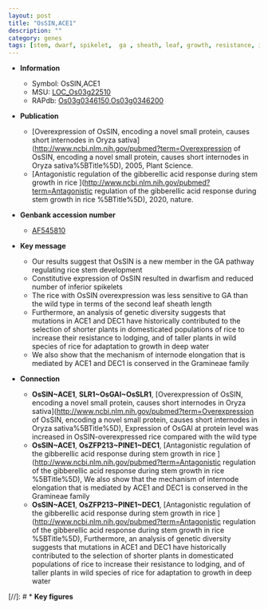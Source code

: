 ```yaml
---
layout: post
title: "OsSIN,ACE1"
description: ""
category: genes
tags: [stem, dwarf, spikelet,  ga , sheath, leaf, growth, resistance, internode elongation]
---
```


* **Information**  
    + Symbol: OsSIN,ACE1  
    + MSU: [LOC_Os03g22510](http://rice.uga.edu/cgi-bin/ORF_infopage.cgi?orf=LOC_Os03g22510)  
    + RAPdb: [Os03g0346150](http://rapdb.dna.affrc.go.jp/viewer/gbrowse_details/irgsp1?name=Os03g0346150),[Os03g0346200](http://rapdb.dna.affrc.go.jp/viewer/gbrowse_details/irgsp1?name=Os03g0346200)  

* **Publication**  
    + [Overexpression of OsSIN, encoding a novel small protein, causes short internodes in Oryza sativa](http://www.ncbi.nlm.nih.gov/pubmed?term=Overexpression of OsSIN, encoding a novel small protein, causes short internodes in Oryza sativa%5BTitle%5D), 2005, Plant Science.
    + [Antagonistic regulation of the gibberellic acid response during stem growth in rice ](http://www.ncbi.nlm.nih.gov/pubmed?term=Antagonistic regulation of the gibberellic acid response during stem growth in rice %5BTitle%5D), 2020, nature.

* **Genbank accession number**  
    + [AF545810](http://www.ncbi.nlm.nih.gov/nuccore/AF545810)

* **Key message**  
    + Our results suggest that OsSIN is a new member in the GA pathway regulating rice stem development
    + Constitutive expression of OsSIN resulted in dwarfism and reduced number of inferior spikelets
    + The rice with OsSIN overexpression was less sensitive to GA than the wild type in terms of the second leaf sheath length
    + Furthermore, an analysis of genetic diversity suggests that mutations in ACE1 and DEC1 have historically contributed to the selection of shorter plants in domesticated populations of rice to increase their resistance to lodging, and of taller plants in wild species of rice for adaptation to growth in deep water
    + We also show that the mechanism of internode elongation that is mediated by ACE1 and DEC1 is conserved in the Gramineae family

* **Connection**  
    + __OsSIN~ACE1__, __SLR1~OsGAI~OsSLR1__, [Overexpression of OsSIN, encoding a novel small protein, causes short internodes in Oryza sativa](http://www.ncbi.nlm.nih.gov/pubmed?term=Overexpression of OsSIN, encoding a novel small protein, causes short internodes in Oryza sativa%5BTitle%5D), Expression of OsGAI at protein level was increased in OsSIN-overexpressed rice compared with the wild type
    + __OsSIN~ACE1__, __OsZFP213~PINE1~DEC1__, [Antagonistic regulation of the gibberellic acid response during stem growth in rice ](http://www.ncbi.nlm.nih.gov/pubmed?term=Antagonistic regulation of the gibberellic acid response during stem growth in rice %5BTitle%5D),  We also show that the mechanism of internode elongation that is mediated by ACE1 and DEC1 is conserved in the Gramineae family
    + __OsSIN~ACE1__, __OsZFP213~PINE1~DEC1__, [Antagonistic regulation of the gibberellic acid response during stem growth in rice ](http://www.ncbi.nlm.nih.gov/pubmed?term=Antagonistic regulation of the gibberellic acid response during stem growth in rice %5BTitle%5D),  Furthermore, an analysis of genetic diversity suggests that mutations in ACE1 and DEC1 have historically contributed to the selection of shorter plants in domesticated populations of rice to increase their resistance to lodging, and of taller plants in wild species of rice for adaptation to growth in deep water

[//]: # * **Key figures**  


